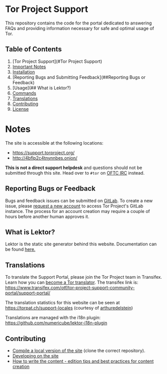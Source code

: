 

# Tor Project Support
This repository contains the code for the portal dedicated to answering FAQs and providing information necessary for safe and optimal usage of Tor.

## Table of Contents

1. [Tor Project Support](#Tor Project Support)
1. [Important Notes](#Notes)
1. [Installation](#installation)
1. [Reporting Bugs and Submitting Feedback](##Reporting Bugs or Feedback)
1. [Usage](## What is Lektor?)
1. [Commands](#commands)
1. [Translations](##Translations)
1. [Contributing](##contributing)
1. [License](##license)


# Notes

The site is accessible at the following locations:
- https://support.torproject.org/
- http://4bflp2c4tnynnbes.onion/

**This is not a direct support helpdesk** and questions should not be submitted through this site. Head over to ```#tor``` on [OFTC IRC](https://webchat.oftc.net/?channels=tor) instead.

## Reporting Bugs or Feedback

Bugs and feedback issues can be submitted on [GitLab](https://gitlab.torproject.org/tpo/web/support/-/issues). To create a new issue, please [request a new account](https://gitlab.onionize.space/) to access Tor Project's GitLab instance. The process for an account creation may require a couple of hours before another human approves it.

## What is Lektor?
Lektor is the static site generator behind this website. Documentation can be found [here.](https://www.getlektor.com/docs/)

## Translations

To translate the Support Portal, please join the Tor Project team in Transifex. Learn how you can [become a Tor translator](https://community.torproject.org/localization/becoming-tor-translator/).
The transifex link is: https://www.transifex.com/otf/tor-project-support-community-portal/support-portal/

The translation statistics for this website can be seen at https://torpat.ch/support-locales (courtesy of [arthuredelstein](https://github.com/arthuredelstein/))

Translations are managed with the i18n plugin:
https://github.com/numericube/lektor-i18n-plugin

## Contributing
- [Compile a local version of the site](https://gitlab.torproject.org/web/tpo/wikis/Compiling-a-local-version-of-the-website) (clone the correct repository).
- [Developing on the site](https://gitlab.torproject.org/web/tpo/wikis/How-to-develop-on-the-website)
- [How to write the content - edition tips and best practices for content creation](https://gitlab.torproject.org/torproject/web/tpo/wikis/Writing-the-content)


